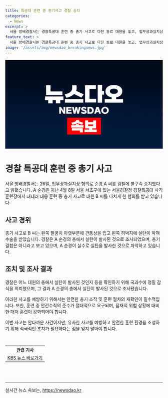 ```yaml
---
title: 특공대 훈련 중 총기사고 경찰 송치
categories:
  - News
excerpt: >
  서울 방배경찰서는 경찰특공대 훈련 중 총기 사고로 다친 동료 대원을 놓고, 업무상과실치상 혐의로 경찰관을 검찰에 송치했다고 전했습니다. 지난 4월 8일 서초구에서 발생한 사고로 인해 대원은 수술을 받을 정도의 부상을 입었으며, 정밀 감식 결과 순경의 총에서 실탄이 발견되었습니다. 경찰은 총기 결함이 아닌 순경의 실수로 사고가 발생한 것으로 파악 중입니다.
feature_text: >
  서울 방배경찰서는 경찰특공대 훈련 중 총기 사고로 다친 동료 대원을 놓고, 업무상과실치상 혐의로 경찰관을 검찰에 송치했다고 전했습니다. 지난 4월 8일 서초구에서 발생한 사고로 인해 대원은 수술을 받을 정도의 부상을 입었으며, 정밀 감식 결과 순경의 총에서 실탄이 발견되었습니다. 경찰은 총기 결함이 아닌 순경의 실수로 사고가 발생한 것으로 파악 중입니다.
image: '/assets/img/newsdao_breakingnews.jpg'
---
```


<p><img src="/assets/img/newsdao_breakingnews.jpg" alt="koreaapp 속보" /></p>

<h1>경찰 특공대 훈련 중 총기 사고</h1>

<p>서울 방배경찰서는 26일, 업무상과실치상 혐의로 순경 A 씨를 검찰에 불구속 송치했다고 밝혔습니다. A 순경은 지난 4월 8일 서울 서초구에 있는 서울경찰청 경찰특공대 사격 훈련장에서 대테러 대응 훈련 중 총기 사고로 대원 B 씨를 다치게 한 혐의를 받고 있습니다.</p>

<h2><b>사고 경위</b></h2>

<p>총기 사고로 B 씨는 왼쪽 팔꿈치 아랫부분에 관통상을 입고 왼쪽 허벅지에 실탄이 박혀 수술을 받았습니다. 경찰은 A 순경의 총에서 실탄이 발사된 것으로 조사되었으며, 총기 결함은 아니라고 보고 있으며, A 순경이 실수로 실탄을 발사한 것으로 파악하고 있습니다.</p>

<h2><b>조치 및 조사 결과</b></h2>

<p>경찰은 어느 대원의 총에서 실탄이 발사된 것인지 등을 확인하기 위해 국과수에 정밀 감식을 의뢰했으며, 그 결과 A 순경의 총에서 실탄이 발사된 것으로 조사됐습니다. </p>

<p>이러한 사고를 예방하기 위해서는 안전한 총기 조작 및 훈련 절차의 재확인이 필수적입니다. 또한, 훈련 중 안전수칙의 준수가 절대적으로 요구되며, 잠재적 위험 상황에 대비한 대처 훈련이 강화되어야 합니다. </p>

<p>이번 사고는 안타까운 사건이지만, 유사한 사고를 예방하고 안전한 훈련 환경을 조성하기 위해 적극적인 조치가 필요하다는 점을 잊지 말아야 합니다.</p>

<p data-ke-size="size16">&nbsp;</p>

<table style="width: 709px; height: 102px;">
<tbody>
<tr>
<td style="text-align: center; height: 17px;"><b>관련 기사</b></td>
</tr>
<tr>
<td style="text-align: center; height: 17px;"><a href="https://www.kbs.co.kr/news">KBS 뉴스 바로가기</a></td>
</tr>
</tbody>
</table>

<hr>
실시간 뉴스 속보는, <a href="https://newsdao.kr" rel="dofollow">https://newsdao.kr</a>



